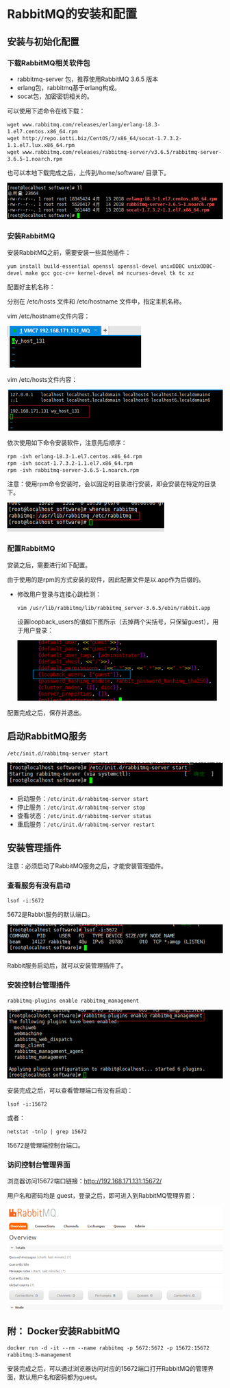 # RabbitMQ的安装和配置



## 安装与初始化配置

### 下载RabbitMQ相关软件包

- rabbitmq-server 包，推荐使用RabbitMQ 3.6.5 版本
- erlang包，rabbitmq基于erlang构成。
- socat包，加密密钥相关的。

可以使用下述命令在线下载：

```shell
wget www.rabbitmq.com/releases/erlang/erlang-18.3-1.el7.centos.x86_64.rpm
wget http://repo.iotti.biz/CentOS/7/x86_64/socat-1.7.3.2-1.1.el7.lux.x86_64.rpm
wget www.rabbitmq.com/releases/rabbitmq-server/v3.6.5/rabbitmq-server-3.6.5-1.noarch.rpm
```

也可以本地下载完成之后，上传到/home/software/ 目录下。

![image-20211105103520706](assets/image-20211105103520706.png)

### 安装RabbitMQ

安装RabbitMQ之前，需要安装一些其他插件：

```shell
yum install build-essential openssl openssl-devel unixODBC unixODBC-devel make gcc gcc-c++ kernel-devel m4 ncurses-devel tk tc xz
```

配置好主机名称：

分别在 /etc/hosts 文件和 /etc/hostname 文件中，指定主机名称。

vim /etc/hostname文件内容：

![image-20211105105104165](assets/image-20211105105104165.png)

vim /etc/hosts文件内容：

![image-20211105104602387](assets/image-20211105104602387.png)

依次使用如下命令安装软件，注意先后顺序：

```
rpm -ivh erlang-18.3-1.el7.centos.x86_64.rpm 
rpm -ivh socat-1.7.3.2-1.1.el7.x86_64.rpm
rpm -ivh rabbitmq-server-3.6.5-1.noarch.rpm
```

注意：使用rpm命令安装时，会以固定的目录进行安装，即会安装在特定的目录下。

![image-20211105110013861](assets/image-20211105110013861.png)

### 配置RabbitMQ

安装之后，需要进行如下配置。

由于使用的是rpm的方式安装的软件，因此配置文件是以.app作为后缀的。

- 修改用户登录与连接心跳检测：

  ```shell
  vim /usr/lib/rabbitmq/lib/rabbitmq_server-3.6.5/ebin/rabbit.app
  ```

  设置loopback_users的值如下图所示（去掉两个尖括号，只保留guest），用于用户登录：

  ![image-20211105110543495](assets/image-20211105110543495.png)

配置完成之后，保存并退出。



## 启动RabbitMQ服务

```
/etc/init.d/rabbitmq-server start
```

![image-20211105111240902](assets/image-20211105111240902.png)

- 启动服务：`/etc/init.d/rabbitmq-server start`
- 停止服务：`/etc/init.d/rabbitmq-server stop `
- 查看状态：`/etc/init.d/rabbitmq-server status `
- 重启服务：`/etc/init.d/rabbitmq-server restart`



## 安装管理插件

注意：必须启动了RabbitMQ服务之后，才能安装管理插件。

### 查看服务有没有启动

```shell
lsof -i:5672
```

5672是Rabbit服务的默认端口。

![image-20211105111730583](assets/image-20211105111730583.png)

Rabbit服务启动后，就可以安装管理插件了。

### 安装控制台管理插件

```
rabbitmq-plugins enable rabbitmq_management
```

![image-20211105111847553](assets/image-20211105111847553.png)

安装完成之后，可以查看管理端口有没有启动：

```
lsof -i:15672 
```

或者：

```
netstat -tnlp | grep 15672
```

15672是管理端控制台端口。

### 访问控制台管理界面

浏览器访问15672端口链接：http://192.168.171.131:15672/

 用户名和密码均是 guest，登录之后，即可进入到RabbitMQ管理界面：

![image-20211105112434877](assets/image-20211105112434877.png)





## 附： Docker安装RabbitMQ

```shell
docker run -d -it --rm --name rabbitmq -p 5672:5672 -p 15672:15672 rabbitmq:3-management
```

安装完成之后，可以通过浏览器访问对应的15672端口打开RabbitMQ的管理界面，默认用户名和密码都为guest。

